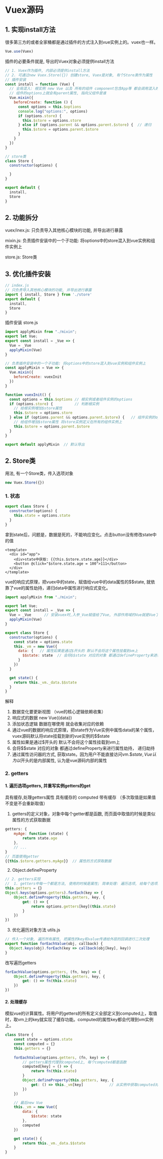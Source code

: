 # Vuex源码

## 1. 实现install方法

很多第三方的或者全家桶都是通过插件的方式注入到vue实例上的。vuex也一样。

```js
Vue.use(Vuex)
```

插件的必要条件就是, 导出的Vuex对象必须提供install方法

```js
// 1. Vuex作为插件, 内部必须提供install方法
// 2. 可通过new Vuex.Store({}) 创建store, Vuex是对象, 有个Store类作为属性
// 插件安装
const install = function (Vue) {
  // 全局混入: 根实例 new Vue 以及 所有的组件 component包含App等 都会调用混入的钩子.
  // 组件的options上就会有parent属性, 指向父组件是谁
  Vue.mixin({
    beforeCreate: function () {
      const options = this.$options
      console.log("options:", options)
      if (options.store) {
        this.$store = options.store
      } else if (options.parent && options.parent.$store) {  // 递归
        this.$store = options.parent.$store
      }
    }
  })
}

// store类
class Store {
  constructor(options) {

  }
}

export default {
  install,
  Store
}
```



## 2. 功能拆分

vuex/inex.js: 只负责导入其他核心模块的功能, 并导出进行暴露

mixin.js: 负责插件安装中的一个子功能: 将options中的store混入到vue实例和组件实例上

store.js: Store类



## 3. 优化插件安装

```js
// index.js
// 只负责导入其他核心模块的功能, 并导出进行暴露
import { install, Store } from './store'
export default {
  install,
  Store
}
```

插件安装  store.js

```js
import applyMixin from "./mixin";
export let Vue;
export const install = _Vue => {
  Vue = _Vue
  applyMixin(Vue)
}

```

```js
// 负责插件安装中的一个子功能: 将options中的store混入到vue实例和组件实例上
const applyMixin = Vue => {
  Vue.mixin({
    beforeCreate: vuexInit
  })
}

function vuexInit() {
  const options = this.$options // 根实例或者组件实例的options
  if (options.store) {          // 判断根实例
    // 给根实例增加$store属性
    this.$store = options.store
  } else if (options.parent && options.parent.$store) {   // 组件实例的options默认有parent属性
    // 给组件增加$store属性 将store实例定义在所有的组件实例上
    this.$store = options.parent.$store
  }
}

export default applyMixin  // 默认导出
```



## 2. Store类 

用法, 有一个Store类，传入选项对象

```js
new Vuex.Store({})
```

### 1. 状态

```js
export class Store {
  constructor(options) {
    this.state = options.state
  }
}
```

拿到state后，问题是，数据是死的，不能响应变化。点击button没有修改state中的值

```vue
<template>
  <div id="app">
    <div>state中获取: {{this.$store.state.age}}</div>
    <button @click="$store.state.age = 100">111</button>
  </div>
</template>
```

vue的响应式原理，把vuex中的state，赋值给vue中的data属性的$$state, 就依靠了vue的属性劫持，递归data中属性进行响应式变化。

```js
import applyMixin from "./mixin";

export let Vue;
export const install = _Vue => {
  Vue = _Vue      // 安装vuex时,入参_Vue赋值给了Vue, 外部作用域的Vue就是Vue了。
  applyMixin(Vue)
}

export class Store {
  constructor(options) {
    const state = options.state
    this._vm = new Vue({
      data: {   // 属性如果是通过$开头的 默认不会将这个属性挂载到vm上
        $$state: state  // 会将$$state 对应的对象 都通过defineProperty来进行属性劫持， 递归劫持
      }
    })
  }

  get state() {
    return this._vm._data.$$state
  }
}
```

解释

1. 数据变化要更新视图 （vue的核心逻辑依赖收集）
2. 响应式的数据 new Vue({data})
3. 添加状态逻辑 数据在哪使用 就会收集对应的依赖
4. 通过vue的数据的响应式原理，把state作为Vue实例中属性data的某个属性，vuex源码默认将state挂载到新的vue实例的$$state
5. 属性如果是通过$开头的 默认不会将这个属性挂载到vm上
6. 会将$$state 对应的对象 都通过defineProperty来进行属性劫持， 递归劫持
7. 通过属性访问器的方式, 获取state。因为用户不能直接访问vm.$$state, Vue认为以$开头的是内部属性, 认为是vue源码内部的属性



### 2. getters

#### 1. 遍历选项getters, 并重写实例getters的get

具有缓存,处理getters属性 具有缓存的 computed 带有缓存 （多次取值是如果值不变是不会重新取值）

1. getters的定义对象，对象中每个getter都是函数, 而页面中取值的时候是类似属性的方式获取数据

```js
getters: {
    myAge: function (state) {
        return state.age
    },
    // ...
}
// 页面使用getter
{{this.$store.getters.myAge}}  // 属性的方式获取数据
```



2. Object.defineProperty

```js
// 2. getters实现 
//  1. getters中每一个都是方法, 使用的时候是属性; 简单处理: 遍历选项, 给每个选项的key添加 get属性, 调用对应key的方法
this.getters = {}
Object.keys(options.getters).forEach(key => {
    Object.defineProperty(this.getters, key, {
        get: () => {
            return options.getters[key](this.state)
        }
    })
})

```

3. 优化遍历对象方法 utils.js

```js
// 传入一个对象, 遍历所有属性, 把属性的key和value传递给外层的回调进行二次处理
export function forEachValue(obj, callback) {
  Object.keys(obj).forEach(key => callback(obj[key], key))
}
```

改写遍历getters

```js
forEachValue(options.getters, (fn, key) => {
    Object.defineProperty(this.getters, key, {
        get: () => fn(this.state)
    })
})
```



#### 2. 处理缓存

模拟vue的计算属性。将用户的getters的所有定义全部定义到computed上，取值时，取vm上的key就实现了缓存功能。computed的属性key都会代理到vm实例上。



```js
class Store {
    const state = options.state
    const computed = {}
	this.getters = {}
    
	forEachValue(options.getters, (fn, key) => {
        // getters属性代理到computed上, 每个computed都是函数
        computed[key] = () => {
            return fn(this.state)
        }
        Object.defineProperty(this.getters, key, {
            get: () => this._vm[key]			// 从实例中获取computed对应的key
        })
    })

    // 最后new Vue
    this._vm = new Vue({
        data: {
            $$state: state
        },
        computed
    })

    get state() {
        return this._vm._data.$$state
    }
}
```

